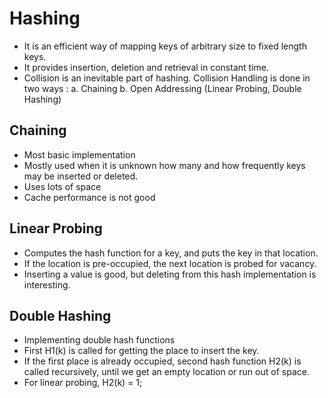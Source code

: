 # Hashing

- It is an efficient way of mapping keys of arbitrary size to fixed length keys.
- It provides insertion, deletion and retrieval in constant time.
- Collision is an inevitable part of hashing. Collision Handling is done in two ways :
a. Chaining
b. Open Addressing (Linear Probing, Double Hashing)

## Chaining
- Most basic implementation
- Mostly used when it is unknown how many and how frequently keys may be inserted or deleted.
- Uses lots of space
- Cache performance is not good

## Linear Probing
- Computes the hash function for a key, and puts the key in that location.
- If the location is pre-occupied, the next location is probed for vacancy.
- Inserting a value is good, but deleting from this hash implementation is interesting.


## Double Hashing
- Implementing double hash functions
- First H1(k) is called for getting the place to insert the key. 
- If the first place is already occupied, second hash function H2(k) is called recursively, until we get an empty location or run out of space.
- For linear probing, H2(k) = 1;
